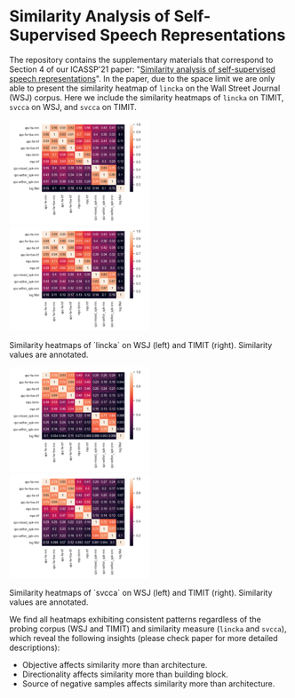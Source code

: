 # Similarity Analysis of Self-Supervised Speech Representations

The repository contains the supplementary materials that correspond to Section 4 of our ICASSP'21 paper: "[Similarity analysis of self-supervised speech representations](https://arxiv.org/abs/2010.11481)". In the paper, due to the space limit we are only able to present the similarity heatmap of `lincka` on the Wall Street Journal (WSJ) corpus. Here we include the similarity heatmaps of `lincka` on TIMIT, `svcca` on WSJ, and `svcca` on TIMIT.

<p float="left">
  <img src="./Figs/lincka_wsj.png" width="50%" />
  <img src="./Figs/lincka_timit.png" width="50%" /> 
</p>
Similarity heatmaps of `lincka` on WSJ (left) and TIMIT (right). Similarity values are annotated.

<p float="left">
  <img src="./Figs/svcca_wsj.png" width="50%" />
  <img src="./Figs/svcca_timit.png" width="50%" /> 
</p>
Similarity heatmaps of `svcca` on WSJ (left) and TIMIT (right). Similarity values are annotated.

We find all heatmaps exhibiting consistent patterns regardless of the probing corpus (WSJ and TIMIT) and similarity measure (`lincka` and `svcca`), which reveal the following insights (please check paper for more detailed descriptions):
* Objective affects similarity more than architecture.
* Directionality affects similarity more than building block.
* Source of negative samples affects similarity more than architecture.
